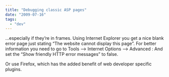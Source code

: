 ```yaml
---
title: "Debugging classic ASP pages"
date: "2009-07-16"
tags: 
  - "dev"
---
```


…especially if they’re in frames. Using Internet Explorer you get a nice blank error page just stating “The website cannot display this page”. For better information you need to go to Tools –> Internet Options –> Advanced : And set the “Show friendly HTTP error messages” to false.

Or use Firefox, which has the added benefit of web developer specific plugins.
